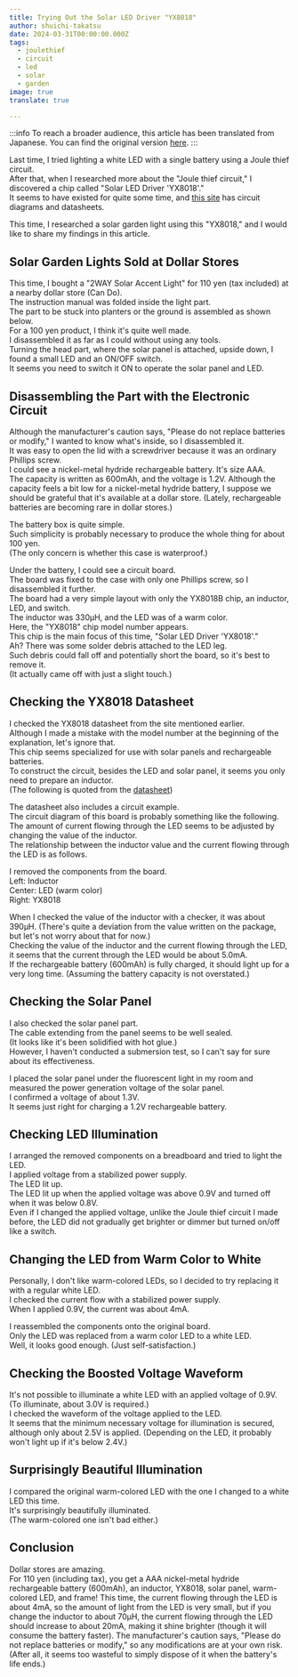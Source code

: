 ```yaml
---
title: Trying Out the Solar LED Driver "YX8018"
author: shuichi-takatsu
date: 2024-03-31T00:00:00.000Z
tags:
  - joulethief
  - circuit
  - led
  - solar
  - garden
image: true
translate: true

---
```


:::info
To reach a broader audience, this article has been translated from Japanese.
You can find the original version [here](https://developer.mamezou-tech.com/blogs/2024/03/31/solar-garden-light-by-joule-thief-circuit/).
:::



Last time, I tried lighting a white LED with a single battery using a Joule thief circuit.  
After that, when I researched more about the "Joule thief circuit," I discovered a chip called "Solar LED Driver 'YX8018'."  
It seems to have existed for quite some time, and [this site](https://github.com/mcauser/YX8018-solar-led-driver) has circuit diagrams and datasheets.

This time, I researched a solar garden light using this "YX8018," and I would like to share my findings in this article.

## Solar Garden Lights Sold at Dollar Stores

This time, I bought a "2WAY Solar Accent Light" for 110 yen (tax included) at a nearby dollar store (Can Do).  
The instruction manual was folded inside the light part.  
The part to be stuck into planters or the ground is assembled as shown below.  
For a 100 yen product, I think it's quite well made.  
I disassembled it as far as I could without using any tools.  
Turning the head part, where the solar panel is attached, upside down, I found a small LED and an ON/OFF switch.  
It seems you need to switch it ON to operate the solar panel and LED.  

## Disassembling the Part with the Electronic Circuit

Although the manufacturer's caution says, "Please do not replace batteries or modify," I wanted to know what's inside, so I disassembled it.  
It was easy to open the lid with a screwdriver because it was an ordinary Phillips screw.  
I could see a nickel-metal hydride rechargeable battery. It's size AAA.  
The capacity is written as 600mAh, and the voltage is 1.2V. Although the capacity feels a bit low for a nickel-metal hydride battery, I suppose we should be grateful that it's available at a dollar store. (Lately, rechargeable batteries are becoming rare in dollar stores.)

The battery box is quite simple.  
Such simplicity is probably necessary to produce the whole thing for about 100 yen.  
(The only concern is whether this case is waterproof.)

Under the battery, I could see a circuit board.  
The board was fixed to the case with only one Phillips screw, so I disassembled it further.  
The board had a very simple layout with only the YX8018B chip, an inductor, LED, and switch.  
The inductor was 330μH, and the LED was of a warm color.  
Here, the "YX8018" chip model number appears.  
This chip is the main focus of this time, "Solar LED Driver 'YX8018'."  
Ah? There was some solder debris attached to the LED leg.  
Such debris could fall off and potentially short the board, so it's best to remove it.  
(It actually came off with just a slight touch.)

## Checking the YX8018 Datasheet

I checked the YX8018 datasheet from the site mentioned earlier.  
Although I made a mistake with the model number at the beginning of the explanation, let's ignore that.  
This chip seems specialized for use with solar panels and rechargeable batteries.  
To construct the circuit, besides the LED and solar panel, it seems you only need to prepare an inductor.  
(The following is quoted from the [datasheet](https://github.com/mcauser/YX8018-solar-led-driver/blob/master/datasheets/YX8018-datasheet-2.pdf))  

The datasheet also includes a circuit example.  
The circuit diagram of this board is probably something like the following.  
The amount of current flowing through the LED seems to be adjusted by changing the value of the inductor.  
The relationship between the inductor value and the current flowing through the LED is as follows.  

I removed the components from the board.  
Left: Inductor  
Center: LED (warm color)  
Right: YX8018  

When I checked the value of the inductor with a checker, it was about 390μH. (There's quite a deviation from the value written on the package, but let's not worry about that for now.)  
Checking the value of the inductor and the current flowing through the LED, it seems that the current through the LED would be about 5.0mA.  
If the rechargeable battery (600mAh) is fully charged, it should light up for a very long time. (Assuming the battery capacity is not overstated.)

## Checking the Solar Panel

I also checked the solar panel part.  
The cable extending from the panel seems to be well sealed.  
(It looks like it's been solidified with hot glue.)  
However, I haven't conducted a submersion test, so I can't say for sure about its effectiveness.  

I placed the solar panel under the fluorescent light in my room and measured the power generation voltage of the solar panel.  
I confirmed a voltage of about 1.3V.  
It seems just right for charging a 1.2V rechargeable battery.  

## Checking LED Illumination

I arranged the removed components on a breadboard and tried to light the LED.  
I applied voltage from a stabilized power supply.  
The LED lit up.  
The LED lit up when the applied voltage was above 0.9V and turned off when it was below 0.8V.  
Even if I changed the applied voltage, unlike the Joule thief circuit I made before, the LED did not gradually get brighter or dimmer but turned on/off like a switch.  

## Changing the LED from Warm Color to White

Personally, I don't like warm-colored LEDs, so I decided to try replacing it with a regular white LED.  
I checked the current flow with a stabilized power supply.  
When I applied 0.9V, the current was about 4mA.  

I reassembled the components onto the original board.  
Only the LED was replaced from a warm color LED to a white LED.  
Well, it looks good enough. (Just self-satisfaction.)

## Checking the Boosted Voltage Waveform

It's not possible to illuminate a white LED with an applied voltage of 0.9V.  
(To illuminate, about 3.0V is required.)  
I checked the waveform of the voltage applied to the LED.  
It seems that the minimum necessary voltage for illumination is secured, although only about 2.5V is applied. (Depending on the LED, it probably won't light up if it's below 2.4V.)

## Surprisingly Beautiful Illumination

I compared the original warm-colored LED with the one I changed to a white LED this time.  
It's surprisingly beautifully illuminated.  
(The warm-colored one isn't bad either.)

## Conclusion

Dollar stores are amazing.  
For 110 yen (including tax), you get a AAA nickel-metal hydride rechargeable battery (600mAh), an inductor, YX8018, solar panel, warm-colored LED, and frame!
This time, the current flowing through the LED is about 4mA, so the amount of light from the LED is very small, but if you change the inductor to about 70μH, the current flowing through the LED should increase to about 20mA, making it shine brighter (though it will consume the battery faster).
The manufacturer's caution says, "Please do not replace batteries or modify," so any modifications are at your own risk.
(After all, it seems too wasteful to simply dispose of it when the battery's life ends.)
